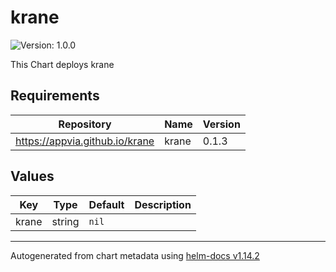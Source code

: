 # krane

![Version: 1.0.0](https://img.shields.io/badge/Version-1.0.0-informational?style=flat-square)

This Chart deploys krane

## Requirements

| Repository | Name | Version |
|------------|------|---------|
| https://appvia.github.io/krane | krane | 0.1.3 |

## Values

| Key | Type | Default | Description |
|-----|------|---------|-------------|
| krane | string | `nil` |  |

----------------------------------------------
Autogenerated from chart metadata using [helm-docs v1.14.2](https://github.com/norwoodj/helm-docs/releases/v1.14.2)
